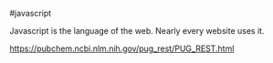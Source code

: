 #javascript

Javascript is the language of the web. Nearly every website uses it.

https://pubchem.ncbi.nlm.nih.gov/pug_rest/PUG_REST.html